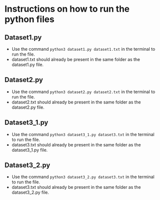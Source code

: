 # Instructions on how to run the python files

## Dataset1.py
 - Use the command `python3 dataset1.py dataset1.txt` in the terminal to run the file. 
 - dataset1.txt should already be present in the same folder as the dataset1.py file.
 
## Dataset2.py
 - Use the command `python3 dataset2.py dataset2.txt` in the terminal to run the file.
 - dataset2.txt should already be present in the same folder as the dataset2.py file.
 
## Dataset3_1.py 
 - Use the command `python3 dataset3_1.py dataset3.txt` in the terminal to run the file.
 - dataset3.txt should already be present in the same folder as the dataset3_1.py file.
 
## Dataset3_2.py 
 - Use the command `python3 dataset3_2.py dataset3.txt` in the terminal to run the file.
 - dataset3.txt should already be present in the same folder as the dataset3_2.py file.
 
